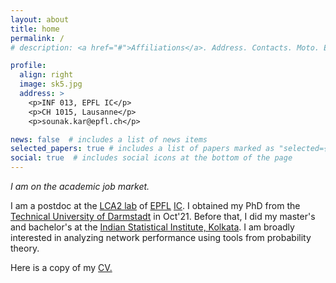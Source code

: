 ```yaml
---
layout: about
title: home
permalink: /
# description: <a href="#">Affiliations</a>. Address. Contacts. Moto. Etc.

profile:
  align: right
  image: sk5.jpg
  address: >
    <p>INF 013, EPFL IC</p>
    <p>CH 1015, Lausanne</p>
    <p>sounak.kar@epfl.ch</p>

news: false  # includes a list of news items
selected_papers: true # includes a list of papers marked as "selected={true}"
social: true  # includes social icons at the bottom of the page
---
```

<i>I am on the academic job market.</i>

I am a postdoc at the [LCA2 lab](https://www.epfl.ch/labs/lca2/) of [EPFL](https://www.epfl.ch/) [IC](https://www.epfl.ch/schools/ic/). I obtained my PhD from the [Technical University of Darmstadt](https://www.kom.tu-darmstadt.de/en/) in Oct'21. Before that, I did my master's and bachelor's at the [Indian Statistical Institute, Kolkata](https://www.isical.ac.in). I am broadly interested in analyzing network performance using tools from probability theory.

Here is a copy of my [CV.](https://drive.google.com/file/d/1tYwgMHF3EZRfih-gFVSb1gFju4dLy57N/view?usp=share_link)

<!-- Put your address / P.O. box / other info right below your picture. You can also disable any these elements by editing `profile` property of the YAML header of your `_pages/about.md`. Edit `_bibliography/papers.bib` and Jekyll will render your [publications page](/al-folio/publications/) automatically.

Link to your social media connections, too. This theme is set up to use [Font Awesome icons](http://fortawesome.github.io/Font-Awesome/) and [Academicons](https://jpswalsh.github.io/academicons/), like the ones below. Add your Facebook, Twitter, LinkedIn, Google Scholar, or just disable all of them. -->
